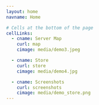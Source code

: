 ```yaml
---
layout: home
navname: Home

# Cells at the bottom of the page
cellLinks:
  - cname: Server Map
    curl: map
    cimage: media/demo3.jpeg

  - cname: Store
    curl: store
    cimage: media/demo4.jpg

  - cname: Screenshots
    curl: screenshots
    cimage: media/demo_store.png
---
```

